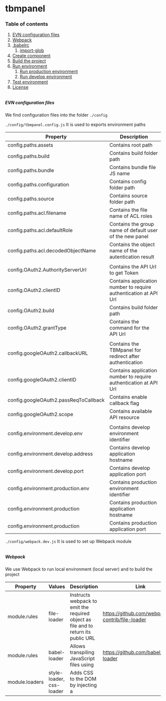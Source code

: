 # tbmpanel

### Table of contents
1. [EVN configuration files](#env-config)
2. [Webpack](#webpack)
3. [.babelrc](#babelrc)
    1. [import-glob](#glob)
4. [Create component](#create)
5. [Build the project](#build)
6. [Run environment](#run)
    1. [Run production environment](#production)
    2. [Run develop environment](#develop)
7. [Test environment](#test)
8. [License](#license)

######
##### EVN configuration files <a name="env-config"></a>
We find configuration files into the folder `./config`

`./config/tbmpanel.config.js` It is used to exports environment paths

| Property | Description |
| --- | --- |
| config.paths.assets | Contains root path |
| config.paths.build | Contains build folder path |
| config.paths.bundle | Contains bundle file JS name |
| config.paths.configuration | Contains config folder path |
| config.paths.source | Contains source folder path |
| config.paths.acl.filename | Contains the file name of ACL roles |
| config.paths.acl.defaultRole | Contains the group name of default user of the new panel |
| config.paths.acl.decodedObjectName | Contains the object name of the autentication result |
| | |
| config.OAuth2.AuthorityServerUrl | Contains the API Url to get Token |
| config.OAuth2.clientID | Contains application number to require authentication at API Url |
| config.OAuth2.build | Contains build folder path |
| config.OAuth2.grantType | Contains the command for the API Url |
| | |
| config.googleOAuth2.callbackURL | Contains the TBMpanel for redirect after authentication |
| config.googleOAuth2.clientID | Contains application number to require authentication at API Url |
| config.googleOAuth2.passReqToCallback | Contains enable callback flag |
| config.googleOAuth2.scope | Contains available API resource |
| | |
| config.environment.develop.env | Contains develop environment identifier |
| config.environment.develop.address | Contains develop application hostname |
| config.environment.develop.port | Contains develop application port |
| config.environment.production.env | Contains production environment identifier |
| config.environment.production | Contains production application hostname |
| config.environment.production | Contains production application port |


`./config/webpack.dev.js` It is used to set up Webpack module
######
##### Webpack <a name="webpack"></a>
 We use Webpack to run local environment (local server) and to build the project

| Property | Values | Description | Link |
| --- | --- | --- | --- |
| module.rules | file-loader | Instructs webpack to emit the required object as file and to return its public URL | https://github.com/webpack-contrib/file-loader |
| module.rules | babel-loader | Allows transpiling JavaScript files using | https://github.com/babel/babel-loader |
| module.loaders | style-loader, css-loader | Adds CSS to the DOM by injecting a <style> tag | https://github.com/webpack-contrib/style-loader |
| entry Array | webpack-hot-middleware/client, /index | Instructs webpack about virtual server entry point (localhost:PORT) and index JS file | https://github.com/glenjamin/webpack-hot-middleware |
| plugins Array | HotModuleReplacementPlugin | It compile the hot update chunks for developing environment | https://webpack.js.org/plugins/hot-module-replacement-plugin/ |
| plugins Array | HtmlWebpackPlugin | Used to inject bundle.js file into index.html template | https://github.com/jantimon/html-webpack-plugin |
######

##### .babelrc <a name="babelrc"></a>
Here you can find plugins used into Webpack config that is not supported from Webpack's module plugins configuration.
###### import-glob <a name="glob"></a>
It is used to import all of reducer files from specific folder (components).

######
##### Create component <a name="create"></a>
To create a new component inside the application scaffold:
```sh
npm run create
```
> It drive you step by step to create a new component

######
#### Run environment <a name="run"></a>
There are different environment which you can run

#####
#### Build the project <a name="build"></a>
To build the project for the production environment:
```sh
npm run build
```
> It runs webpack handler to build the project. You can find the files into build folder

######
##### Run production environment <a name="production"></a>
To run the production environment buided previously:
```sh
npm run prod
```
> It runs application with production configuration

######
##### Run develop environment <a name="develop"></a>
To run the develop environment buided previously:
```sh
npm run start
```
> It runs application with develop configuration

######
##### Test application <a name="test"></a>
To run application test
```sh
npm run test
```
> Testing a React-Redux application using Jest and Enzyme.

We are going to use:
`jest ` `babel-jest ` `enzyme  ` `react-addons-test-utils` `react-test-renderer` `redux-mock-combiner`

Look at the [Link](https://medium.com/netscape/testing-a-react-redux-app-using-jest-and-enzyme-b349324803a9) for more info.

#

###### License <a name="license"></a>

[Triboo SPA - ALL RIGHTS RESERVED](http://www.triboomedia.it/privacy-policy/)

#